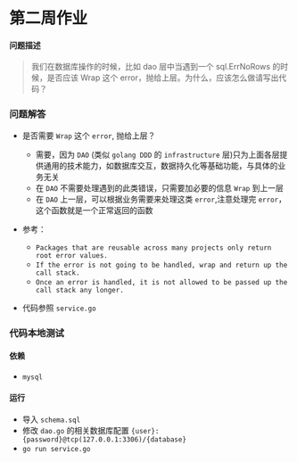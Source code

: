 第二周作业
=======

#### 问题描述
 > 我们在数据库操作的时候，比如 dao 层中当遇到一个 sql.ErrNoRows 的时候，是否应该 Wrap 这个 error，抛给上层。为什么，应该怎么做请写出代码？
 

### 问题解答
- 是否需要 `Wrap` 这个 `error`, 抛给上层？
    * 需要，因为 `DAO` (类似 `golang DDD` 的 `infrastructure` 层)只为上面各层提供通用的技术能力，如数据库交互，数据持久化等基础功能，与具体的业务无关
    * 在 `DAO` 不需要处理遇到的此类错误，只需要加必要的信息 `Wrap` 到上一层
    * 在 `DAO` 上一层，可以根据业务需要来处理这类 `error`,注意处理完 `error`， 这个函数就是一个正常返回的函数
    
- 参考：
   * `Packages that are reusable across many projects only return root error values.`
   * `If the error is not going to be handled, wrap and return up the call stack.`
   * `Once an error is handled, it is not allowed to be passed up the call stack any longer.`
  

- 代码参照 `service.go`

### 代码本地测试
#### 依赖
- `mysql`
  
#### 运行
- 导入 `schema.sql`
- 修改 `dao.go` 的相关数据库配置 `{user}:{password}@tcp(127.0.0.1:3306)/{database}`
- `go run service.go`

